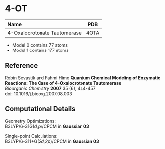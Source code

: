 4-OT
=====

| Name                         | PDB  |
| :--------------------------- | ---- |
| 4-Oxalocrotonate Tautomerase | 4OTA |


- Model 0 contains 77 atoms
- Model 1 contains 177 atoms

Reference
----------
Robin Sevastik and Fahmi Himo 
**Quantum Chemical Modeling of Enzymatic Reactions: The Case of 4-Oxalocrotonate Tautomerase**  
*Bioorganic Chemistry* **2007** 35 (6), 444-457  
doi: 10.1016/j.bioorg.2007.08.003

Computational Details
----------------------

Geometry Optimizations:  
B3LYP/6-31G(*d,p*)/CPCM in **Gaussian 03**  

Single-point Calculations:  
B3LYP/6-311+G(*2d,2p*)/CPCM in **Gaussian 03**